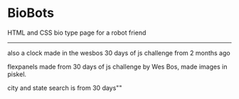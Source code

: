 # BioBots
HTML and CSS bio type page for a robot friend



_____
also a clock made in the wesbos 30 days of js challenge from 2 months ago

flexpanels made from 30 days of js challenge by Wes Bos, made images in piskel. 

city and state search is from 30 days""
